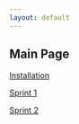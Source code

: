 ```yaml
---
layout: default
---
```


## Main Page


[Installation](./installation-page.html)

[Sprint 1](./sprint1.html)

[Sprint 2](./sprint2.html)
